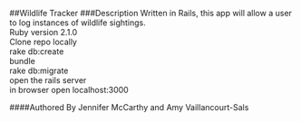 ##Wildlife Tracker
###Description
Written in Rails, this app will allow a user to log instances of wildlife sightings.    
Ruby version 2.1.0  
Clone repo locally   
rake db:create   
bundle   
rake db:migrate  
open the rails server   
in browser open localhost:3000   

####Authored By
Jennifer McCarthy and Amy Vaillancourt-Sals
